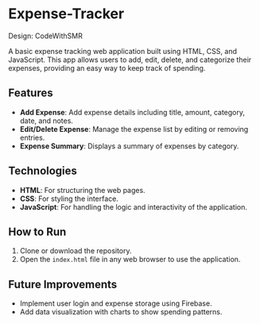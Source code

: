 # Expense-Tracker
Design: CodeWithSMR


A basic expense tracking web application built using HTML, CSS, and JavaScript. This app allows users to add, edit, delete, and categorize their expenses, providing an easy way to keep track of spending.

## Features
- **Add Expense**: Add expense details including title, amount, category, date, and notes.
- **Edit/Delete Expense**: Manage the expense list by editing or removing entries.
- **Expense Summary**: Displays a summary of expenses by category.

## Technologies
- **HTML**: For structuring the web pages.
- **CSS**: For styling the interface.
- **JavaScript**: For handling the logic and interactivity of the application.

## How to Run
1. Clone or download the repository.
2. Open the `index.html` file in any web browser to use the application.

## Future Improvements
- Implement user login and expense storage using Firebase.
- Add data visualization with charts to show spending patterns.

